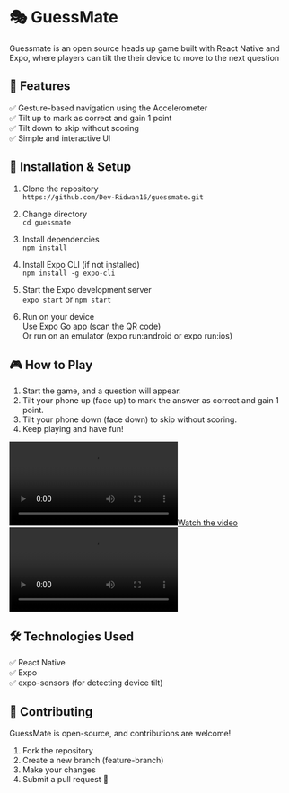 # 🎭 GuessMate

Guessmate is an open source heads up game built with React Native and Expo, where players can tilt the their device to move to the next question

## 📱 Features

✅ Gesture-based navigation using the Accelerometer  
✅ Tilt up to mark as correct and gain 1 point  
✅ Tilt down to skip without scoring  
✅ Simple and interactive UI  

## 🚀 Installation & Setup

1. Clone the repository  
`https://github.com/Dev-Ridwan16/guessmate.git`

2. Change directory  
`cd guessmate`

3. Install dependencies  
   `npm install`

4. Install Expo CLI (if not installed)  
   `npm install -g expo-cli`

5. Start the Expo development server  
   `expo start` or `npm start`

6. Run on your device  
   Use Expo Go app (scan the QR code)  
   Or run on an emulator (expo run:android or expo run:ios)

## 🎮 How to Play
1. Start the game, and a question will appear.  
2. Tilt your phone up (face up) to mark the answer as correct and gain 1 point.  
3. Tilt your phone down (face down) to skip without scoring.  
4. Keep playing and have fun!
   
[![Watch the video](./demo.mp4)](./demo.mp4)  
![Demo Video](./demo.mp4)

## 🛠️ Technologies Used
✅ React Native  
✅ Expo  
✅ expo-sensors (for detecting device tilt)  

## 🤝 Contributing
GuessMate is open-source, and contributions are welcome!

1. Fork the repository  
2. Create a new branch (feature-branch)  
3. Make your changes  
4. Submit a pull request 🎉  
